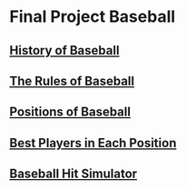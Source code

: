 <!DOCTYPE html>
<html>
<head>
 <meta charset="UTF-8">
<title>Final Project</title>
  </head>
<body>
<h1 id="final-baseball">Final Project Baseball</h1>
<h2 id="-history-of-baseball-historyofbaseball-md-"><a href="https://github.com/Tdneubeck/Final-project/blob/main/history%20of%20baseball">History of Baseball</a></h2>
<h2 id="-the-rules-of-baseball-https-github-com-tdneubeck-midterm-baseball-blob-main-rulesofbaseball-md-"><a href="https://github.com/Tdneubeck/Midterm-Baseball/blob/main/RulesOfBaseball.md">The Rules of Baseball</a></h2>
<h2 id="-positions-of-baseball-https-github-com-tdneubeck-midterm-baseball-blob-main-baseballpositions-md-"><a href="https://github.com/Tdneubeck/Midterm-Baseball/blob/main/BaseballPositions.md">Positions of Baseball</a></h2>
<h2 id="-best-players-in-each-position-https-github-com-tdneubeck-midterm-baseball-blob-main-players-md-"><a href="https://github.com/Tdneubeck/Midterm-Baseball/blob/main/Players.md">Best Players in Each Position</a></h2>
<h2 id="-baseball-hit-simulator-https-github-com-tdneubeck-midterm-baseball-blob-main-baseballprogram-md-"><a href="https://github.com/Tdneubeck/Midterm-Baseball/blob/main/Baseballprogram.md">Baseball Hit Simulator</a></h2>
  </body>
</html>
